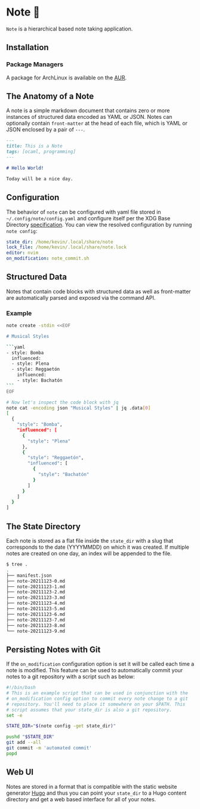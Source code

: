 # Note 🐪

`Note` is a hierarchical based note taking application. 

## Installation

### Package Managers

A package for ArchLinux is available on the [AUR](https://aur.archlinux.org/packages/note-ocaml).

## The Anatomy of a Note

A note is a simple markdown document that contains zero or more instances of structured data encoded as YAML or JSON. Notes can optionally contain `front-matter` at the head of each file, which is YAML or JSON enclosed by a pair of `---`.

```markdown
---
title: This is a Note
tags: [ocaml, programming]
---

# Hello World!

Today will be a nice day.
```

## Configuration

The behavior of `note` can be configured with yaml file stored in `~/.config/note/config.yaml` and configure itself per the XDG Base Directory [specification](https://specifications.freedesktop.org/basedir-spec/basedir-spec-latest.html). You can view the resolved configuration by running `note config`:

```yaml
state_dir: /home/kevin/.local/share/note
lock_file: /home/kevin/.local/share/note.lock
editor: nvim
on_modification: note_commit.sh
```

## Structured Data

Notes that contain code blocks with structured data as well as front-matter are automatically parsed and exposed via the command API.

### Example

````bash
note create -stdin <<EOF

# Musical Styles

```yaml
- style: Bomba
  influenced:
  - style: Plena
  - style: Reggaetón
    influenced:
    - style: Bachatón
```
EOF

# Now let's inspect the code block with jq
note cat -encoding json "Musical Styles" | jq .data[0]
[
  {
    "style": "Bomba",
    "influenced": [
      {
        "style": "Plena"
      },
      {
        "style": "Reggaetón",
        "influenced": [
          {
            "style": "Bachatón"
          }
        ]
      }
    ]
  }
]
````

## The State Directory

Each note is stored as a flat file inside the `state_dir` with a slug that corresponds to the 
date (YYYYMMDD) on which it was created. If multiple notes are created on one day, an index will
be appended to the file.

```bash
$ tree .
.
├── manifest.json
├── note-20211123-0.md
├── note-20211123-1.md
├── note-20211123-2.md
├── note-20211123-3.md
├── note-20211123-4.md
├── note-20211123-5.md
├── note-20211123-6.md
├── note-20211123-7.md
├── note-20211123-8.md
└── note-20211123-9.md

```

## Persisting Notes with Git

If the `on_modification` configuration option is set it will be called each time a note is modified. This feature can be used to automatically commit your notes to a git repository with a script such as below:

```bash
#!/bin/bash
# This is an example script that can be used in conjunction with the
# on_modification config option to commit every note change to a git
# repository. You'll need to place it somewhere on your $PATH. This
# script assumes that your state_dir is also a git repository.
set -e

STATE_DIR="$(note config -get state_dir)"

pushd "$STATE_DIR"
git add --all
git commit -m 'automated commit'
popd
```

## Web UI

Notes are stored in a format that is compatible with the static website generator [Hugo](https://gohugo.io/content-management/front-matter/) and thus you can point your `state_dir` to a Hugo content directory and get a web based interface for all of your notes.
